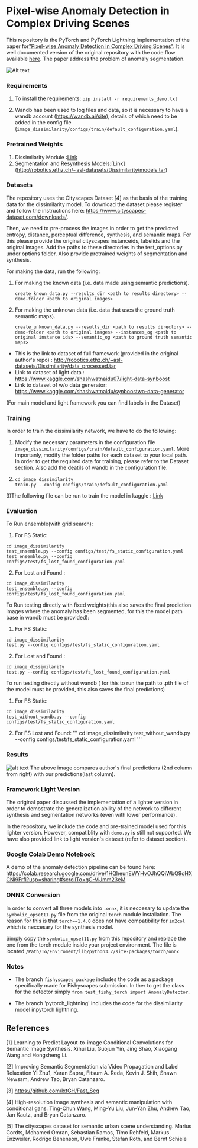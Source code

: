 # Pixel-wise Anomaly Detection in Complex Driving Scenes
This repository is the PyTorch and PyTorch Lightning implementation of the paper for["Pixel-wise Anomaly Detection in Complex Driving Scenes"](https://arxiv.org/abs/2103.05445). It is well documented version of the original repository with the code flow available [here](https://github.com/giandbt/synboost). The paper address the problem of anomaly segmentation.

![Alt text](display_images/methodology.png?raw=true "Methodology")

### Requirements

1) To install the requirements:
```pip install -r requirements_demo.txt```

2) Wandb has been used to log files and data, so it is necessary to have a wandb account (https://wandb.ai/site), details of which need to be added in the config file (`image_dissimilarity/configs/train/default_configuration.yaml`). 


### Pretrained Weights

1) Dissimilarity Module :[Link](https://drive.google.com/drive/folders/16ELWb4Qu0AZ5dolf1vT5SoIkpdNR59DR?usp=sharing)
3) Segmentation and Resynthesis Models:[Link] (http://robotics.ethz.ch/~asl-datasets/Dissimilarity/models.tar)


### Datasets 
The repository uses the Cityscapes Dataset [4] as the basis of the training data for the dissimilarity model. 
To download the dataset please register and follow the instructions here: https://www.cityscapes-dataset.com/downloads/.

Then, we need to pre-process the images in order to get the predicted entropy, distance, perceptual difference, synthesis, and semantic maps.
For this please provide the original cityscapes instanceids, labelids and the original images. Add the paths to these directories in the test_options.py under options folder.
Also provide pretrained weights of segmentation and synthesis.

For making the data, run the following:

1) For making the known data (i.e. data made using semantic predictions).
   ```
   create_known_data.py --results_dir <path to results directory> --demo-folder <path to original images>
   ```

2) For making the unknown data (i.e. data that uses the ground truth semantic maps).
   ```
   create_unknown_data.py --results_dir <path to results directory> --demo-folder <path to original images> --instances_og <path to original instance ids> --semantic_og <path to ground truth semantic maps>
   ```

- This is the link to dataset of full framework (provided in the original author's repo) : http://robotics.ethz.ch/~asl-datasets/Dissimilarity/data_processed.tar
- Link to dataset of light data : https://www.kaggle.com/shashwatnaidu07/light-data-synboost
- Link to dataset of w/o data generator: https://www.kaggle.com/shashwatnaidu/synboostwo-data-generator

(For main model and light framework you can find labels in the Dataset)


### Training 
In order to train the dissimilarity network, we have to do the following:

1) Modify the necessary parameters in the configuration file `image_dissimilarity/configs/train/default_configuration.yaml`. 
More importanly, modify the folder paths for each dataset to your local path. In order to get the required data for training, please 
refer to the Dataset section. Also add the deatils of wandb in the configuration file.
2) ```
   cd image_dissimilarity
   train.py --config configs/train/default_configuration.yaml
   ```
3)The following file can be run to train the model in kaggle : [Link](https://www.kaggle.com/cshanmukhsivasai/synboost-pytorch/edit)

### Evaluation
To Run ensemble(with grid search):
1) For FS Static: 
```
cd image_dissimilarity
test_ensemble.py --config configs/test/fs_static_configuration.yaml 
test_ensemble.py --config configs/test/fs_lost_found_configuration.yaml 
```

2) For Lost and Found : 
```
cd image_dissimilarity
test_ensemble.py --config configs/test/fs_lost_found_configuration.yaml 
```

To Run testing directly with fixed weights(this also saves the final prediction images where the anomaly has been segmented, for this the model path base in wandb must be provided):
1) For FS Static: 
```
cd image_dissimilarity
test.py --config configs/test/fs_static_configuration.yaml 
``` 
2) For Lost and Found : 
```
cd image_dissimilarity
test.py --config configs/test/fs_lost_found_configuration.yaml 
```
To run testing directly without wandb ( for this to run the path to .pth file of the model must be provided, this also saves the final predictions)
1) For FS Static:
```
cd image_dissimilarity
test_without_wandb.py --config configs/test/fs_static_configuration.yaml 
```
2) For FS Lost and Found:
'''
cd image_dissimilarity
test_without_wandb.py --config configs/test/fs_static_configuration.yaml 
'''
   
### Results

![alt text](https://github.com/manideep1108/synboost/blob/master/display_images/Comapring%20oututs%20of%20ours%20and%20authors.jpeg?raw=true)
The above image compares author's final predictions (2nd column from right) with our predictions(last column).


### Framework Light Version 
The original paper discussed the implementation of a lighter version in order to demostrate the generalization ability of the network to different
synthesis and segmentation networks (even with lower performance).

In the repository, we include the code and pre-trained model used for this lighter version. However, compatiblity with `demo.py` is still not supported. 
We have also provided link to light version's dataset (refer to dataset section).


### Google Colab Demo Notebook
A demo of the anomaly detection pipeline can be found here: https://colab.research.google.com/drive/1HQheunEWYHvOJhQQiWbQ9oHXCNi9Frfl?usp=sharing#scrollTo=gC-ViJmm23eM

### ONNX Conversion 

In order to convert all three models into `.onnx`, it is neccesary to update the `symbolic_opset11.py` file from the
original `torch` module installation. The reason for this is that `torch==1.4.0` does not have compatibility for `im2col`
which is neccesary for the synthesis model. 

Simply copy the `symbolic_opset11.py` from this repository and replace the one from the torch module inside your project environment. 
The file is located `/Path/To/Enviroment/lib/python3.7/site-packages/torch/onnx`

### Notes 

- The branch `fishyscapes_package` includes the code as a package specifically made for Fishyscapes submission.
In ther to get the class for the detector simply `from test_fishy_torch import AnomalyDetector`.

- The branch 'pytorch_lightning' includes the code for the dissimilarity model inpytorch lightning.



## References
[1] Learning to Predict Layout-to-image Conditional Convolutions for Semantic Image Synthesis.
Xihui Liu, Guojun Yin, Jing Shao, Xiaogang Wang and Hongsheng Li.

[2] Improving Semantic Segmentation via Video Propagation and Label Relaxation
Yi Zhu1, Karan Sapra, Fitsum A. Reda, Kevin J. Shih, Shawn Newsam, Andrew Tao, Bryan Catanzaro.

[3] https://github.com/lxtGH/Fast_Seg

[4] High-resolution image synthesis and semantic manipulation with conditional gans.
Ting-Chun Wang, Ming-Yu Liu, Jun-Yan Zhu, Andrew Tao, Jan Kautz, and Bryan Catanzaro. 

[5] The cityscapes dataset for semantic urban scene understanding. 
Marius Cordts, Mohamed Omran, Sebastian Ramos, Timo Rehfeld, Markus Enzweiler, Rodrigo Benenson, Uwe Franke, Stefan Roth, and Bernt Schiele
